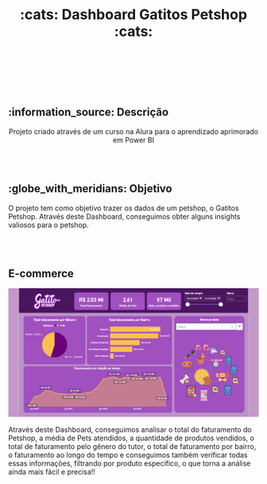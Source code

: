 <h1 align="center">
  :cats: Dashboard Gatitos Petshop :cats:
</h1>
<br></br>

<div align="center">
  <img src="" alt="">
</div>
<br></br>

<h2> :information_source: Descrição </h2>
<p align="center"> Projeto criado através de um curso na Alura para o aprendizado aprimorado em Power BI</p>
<br></br>

<h2> :globe_with_meridians: Objetivo</h2>
<p>O projeto tem como objetivo trazer os dados de um petshop, o Gatitos Petshop. Através deste Dashboard, conseguimos obter alguns insights valiosos para o petshop.</p>
<br></br>

<h2>E-commerce</h2>
<img src="src/Gatitos - dashboard.png" alt="Tela do Dashboard do Petshop" width="600">
<p>Através deste Dashboard, conseguimos analisar o total do faturamento do Petshop, a média de Pets atendidos, a quantidade de produtos vendidos, o total de faturamento pelo gênero do tutor, o total de faturamento por bairro, o faturamento ao longo do tempo e conseguimos também verificar todas essas informações, filtrando por produto específico, o que torna a análise ainda mais fácil e precisa!!</p>